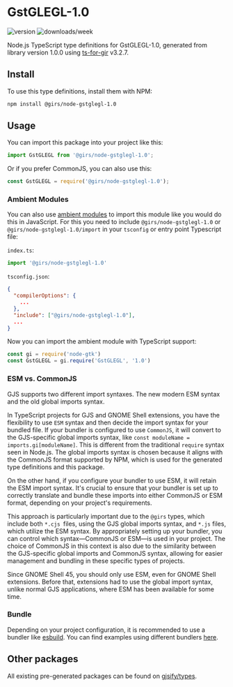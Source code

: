 
# GstGLEGL-1.0

![version](https://img.shields.io/npm/v/@girs/node-gstglegl-1.0)
![downloads/week](https://img.shields.io/npm/dw/@girs/node-gstglegl-1.0)


Node.js TypeScript type definitions for GstGLEGL-1.0, generated from library version 1.0.0 using [ts-for-gir](https://github.com/gjsify/ts-for-gir) v3.2.7.


## Install

To use this type definitions, install them with NPM:
```bash
npm install @girs/node-gstglegl-1.0
```

## Usage

You can import this package into your project like this:
```ts
import GstGLEGL from '@girs/node-gstglegl-1.0';
```

Or if you prefer CommonJS, you can also use this:
```ts
const GstGLEGL = require('@girs/node-gstglegl-1.0');
```

### Ambient Modules

You can also use [ambient modules](https://github.com/gjsify/ts-for-gir/tree/main/packages/cli#ambient-modules) to import this module like you would do this in JavaScript.
For this you need to include `@girs/node-gstglegl-1.0` or `@girs/node-gstglegl-1.0/import` in your `tsconfig` or entry point Typescript file:

`index.ts`:
```ts
import '@girs/node-gstglegl-1.0'
```

`tsconfig.json`:
```json
{
  "compilerOptions": {
    ...
  },
  "include": ["@girs/node-gstglegl-1.0"],
  ...
}
```

Now you can import the ambient module with TypeScript support: 

```ts
const gi = require('node-gtk')
const GstGLEGL = gi.require('GstGLEGL', '1.0')
```



### ESM vs. CommonJS

GJS supports two different import syntaxes. The new modern ESM syntax and the old global imports syntax.

In TypeScript projects for GJS and GNOME Shell extensions, you have the flexibility to use `ESM` syntax and then decide the import syntax for your bundled file. If your bundler is configured to use `CommonJS`, it will convert to the GJS-specific global imports syntax, like `const moduleName = imports.gi[moduleName]`. This is different from the traditional `require` syntax seen in Node.js. The global imports syntax is chosen because it aligns with the CommonJS format supported by NPM, which is used for the generated type definitions and this package.

On the other hand, if you configure your bundler to use ESM, it will retain the ESM import syntax. It's crucial to ensure that your bundler is set up to correctly translate and bundle these imports into either CommonJS or ESM format, depending on your project's requirements.

This approach is particularly important due to the `@girs` types, which include both `*.cjs `files, using the GJS global imports syntax, and `*.js` files, which utilize the ESM syntax. By appropriately setting up your bundler, you can control which syntax—CommonJS or ESM—is used in your project. The choice of CommonJS in this context is also due to the similarity between the GJS-specific global imports and CommonJS syntax, allowing for easier management and bundling in these specific types of projects.

Since GNOME Shell 45, you should only use ESM, even for GNOME Shell extensions. Before that, extensions had to use the global import syntax, unlike normal GJS applications, where ESM has been available for some time.

### Bundle

Depending on your project configuration, it is recommended to use a bundler like [esbuild](https://esbuild.github.io/). You can find examples using different bundlers [here](https://github.com/gjsify/ts-for-gir/tree/main/examples).

## Other packages

All existing pre-generated packages can be found on [gjsify/types](https://github.com/gjsify/types).


